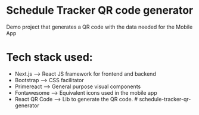 # Schedule Tracker QR code generator

Demo project that generates a QR code with the data needed for the Mobile App

# Tech stack used:

- Next.js --> React JS framework for frontend and backend
- Bootstrap --> CSS facilitator
- Primereact --> General purpose visual components
- Fontawesome --> Equivalent icons used in the mobile app
- React QR Code --> Lib to generate the QR code.
#   s c h e d u l e - t r a c k e r - q r - g e n e r a t o r  
 